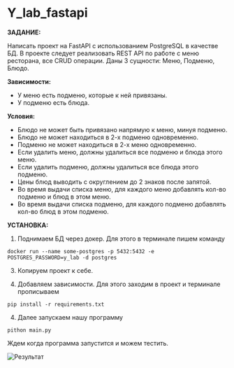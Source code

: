 # Y_lab_fastapi

**ЗАДАНИЕ:**

Написать проект на FastAPI с использованием PostgreSQL в качестве БД. В проекте следует реализовать REST API по работе с меню ресторана, все CRUD операции. Даны 3 сущности: Меню, Подменю, Блюдо.

**Зависимости:**

  - У меню есть подменю, которые к ней привязаны.
  - У подменю есть блюда.

**Условия:**

  - Блюдо не может быть привязано напрямую к меню, минуя подменю.
  - Блюдо не может находиться в 2-х подменю одновременно.
  - Подменю не может находиться в 2-х меню одновременно.
  - Если удалить меню, должны удалиться все подменю и блюда этого меню.
  - Если удалить подменю, должны удалиться все блюда этого подменю.
  - Цены блюд выводить с округлением до 2 знаков после запятой.
  - Во время выдачи списка меню, для каждого меню добавлять кол-во подменю и блюд в этом меню.
  - Во время выдачи списка подменю, для каждого подменю добавлять кол-во блюд в этом подменю.


**УСТАНОВКА:**

1. Поднимаем БД через докер. Для этого в терминале пишем команду

`docker run --name some-postgres -p 5432:5432 -e POSTGRES_PASSWORD=y_lab -d postgres`

3. Копируем проект к себе.

4. Добавляем зависимости. Для этого заходим в проект и терминале прописываем

`pip install -r requirements.txt`

4. Далее запускаем нашу программу

`pithon main.py`

Ждем когда программа запустится и можем тестить. 

![Результат](https://github.com/gglo0ol/Y_lab_fastapi/assets/124757163/e5c0933c-6aef-4501-a794-30b749baa11b)


   
